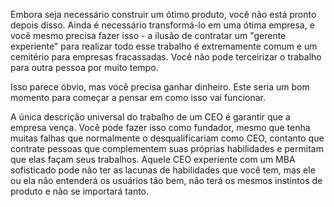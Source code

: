 Embora seja necessário construir um ótimo produto, você não está pronto depois disso. Ainda é necessário transformá-lo em uma ótima empresa, e você mesmo precisa fazer isso - a ilusão de contratar um "gerente experiente" para realizar todo esse trabalho é extremamente comum e um cemitério para empresas fracassadas. Você não pode terceirizar o trabalho para outra pessoa por muito tempo.

Isso parece óbvio, mas você precisa ganhar dinheiro. Este seria um bom momento para começar a pensar em como isso vai funcionar.

A única descrição universal do trabalho de um CEO é garantir que a empresa vença. Você pode fazer isso como fundador, mesmo que tenha muitas falhas que normalmente o desqualificariam como CEO, contanto que contrate pessoas que complementem suas próprias habilidades e permitam que elas façam seus trabalhos. Aquele CEO experiente com um MBA sofisticado pode não ter as lacunas de habilidades que você tem, mas ele ou ela não entenderá os usuários tão bem, não terá os mesmos instintos de produto e não se importará tanto.
